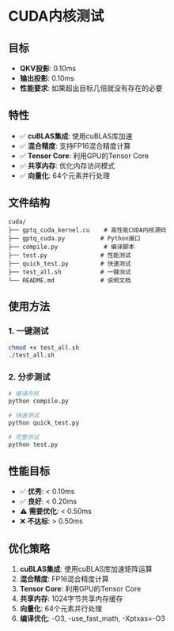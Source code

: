 # CUDA内核测试

## 目标
- **QKV投影**: 0.10ms
- **输出投影**: 0.10ms
- **性能要求**: 如果超出目标几倍就没有存在的必要

## 特性
- ✅ **cuBLAS集成**: 使用cuBLAS库加速
- ✅ **混合精度**: 支持FP16混合精度计算
- ✅ **Tensor Core**: 利用GPU的Tensor Core
- ✅ **共享内存**: 优化内存访问模式
- ✅ **向量化**: 64个元素并行处理

## 文件结构
```
cuda/
├── gptq_cuda_kernel.cu    # 高性能CUDA内核源码
├── gptq_cuda.py          # Python接口
├── compile.py             # 编译脚本
├── test.py               # 性能测试
├── quick_test.py         # 快速测试
├── test_all.sh           # 一键测试
└── README.md             # 说明文档
```

## 使用方法

### 1. 一键测试
```bash
chmod +x test_all.sh
./test_all.sh
```

### 2. 分步测试
```bash
# 编译内核
python compile.py

# 快速测试
python quick_test.py

# 完整测试
python test.py
```

## 性能目标
- ✅ **优秀**: < 0.10ms
- ✅ **良好**: < 0.20ms
- ⚠️ **需要优化**: < 0.50ms
- ❌ **不达标**: > 0.50ms

## 优化策略
1. **cuBLAS集成**: 使用cuBLAS库加速矩阵运算
2. **混合精度**: FP16混合精度计算
3. **Tensor Core**: 利用GPU的Tensor Core
4. **共享内存**: 1024字节共享内存缓存
5. **向量化**: 64个元素并行处理
6. **编译优化**: -O3, -use_fast_math, -Xptxas=-O3